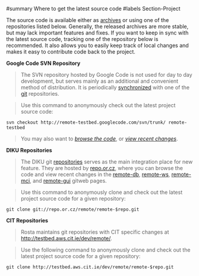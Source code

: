﻿#summary Where to get the latest source code
#labels Section-Project

The source code is available either as [archives](http://code.google.com/p/remote-testbed/downloads/list?q=label:Type-Archive) or using one of the repositories listed below. Generally, the released archives are more stable, but may lack important features and fixes. If you want to keep in sync with the latest source code, tracking one of the repository below is recommended. It also allows you to easily keep track of local changes and makes it easy to contribute code back to the project.

**Google Code SVN Repository**

> The SVN repository hosted by Google Code is not used for day to day development, but serves mainly as an additional and convenient method of distribution. It is periodically [synchronized](SvnSynchronization.md) with one of the [git](http://git-scm.org/) repositories.

> Use this command to anonymously check out the latest project source code:
```
svn checkout http://remote-testbed.googlecode.com/svn/trunk/ remote-testbed
```

> You may also want to _[browse the code](http://code.google.com/p/remote-testbed/source/browse/trunk)_, or _[view recent changes](http://code.google.com/p/remote-testbed/source/list)_.

**DIKU Repositories**

> The DIKU git [repositories](http://repo.or.cz/w/remote.git) serves as the main integration place for new feature. They are hosted by [repo.or.cz](http://repo.or.cz/), where you can browse the code and view recent changes in the [remote-db](http://repo.or.cz/w/remote/remote-db.git), [remote-ws](http://repo.or.cz/w/remote/remote-ws.git), [remote-mci](http://repo.or.cz/w/remote/remote-mci.git), and [remote-gui](http://repo.or.cz/w/remote/remote-gui.git) gitweb pages.

> Use this command to anonymously clone and check out the latest project source code for a given repository:
```
git clone git://repo.or.cz/remote/remote-$repo.git
```


**CIT Repositories**

> Rosta maintains git repositories with CIT specific changes at http://testbed.aws.cit.ie/dev/remote/.

> Use the following command to anonymously clone and check out the latest project source code for a given repository:
```
git clone http://testbed.aws.cit.ie/dev/remote/remote-$repo.git
```